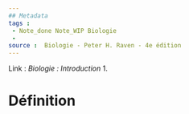```yaml
---
## Metadata
tags : 
 - Note_done Note_WIP Biologie
 - 
source :  Biologie - Peter H. Raven - 4e édition
---
```


Link :
_Biologie : Introduction_
1.

# Définition
